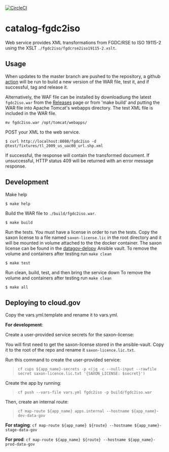 [![CircleCI](https://circleci.com/gh/GSA/catalog-fgdc2iso.svg?style=svg)](https://circleci.com/gh/GSA/catalog-fgdc2iso)

# catalog-fgdc2iso

Web service provides XML transformations from FGDC/RSE to ISO 19115-2 using the XSLT
`./fgdc2iso/fgdcrse2iso19115-2.xslt`. 

## Usage

When updates to the master branch are pushed to the repository, a github [action](https://github.com/GSA/datagov-deploy/actions) will be run to
build a new version of the WAR file, test it, and if successful, tag and release it.

Alternatively, the WAF file can be installed by downloadiung the latest `fgdc2iso.war`
from the [Releases](https://github.com/GSA/catalog-fgdc2iso/releases/latest) page or from 'make build' and putting the
WAR file into Apache Tomcat's webapps directory. The test XML file is included in the WAR file.

    mv fgdc2iso.war /opt/tomcat/webapps/

POST your XML to the web service.

    $ curl http://localhost:8080/fgdc2iso -d @test/fixtures/tl_2009_us_uac00_url.shp.xml

If successful, the response will contain the transformed document. If
unsuccessful, HTTP status 409 will be returned with an error message response.

## Development

Make help

    $ make help

Build the WAR file to `./build/fgdc2iso.war`.

    $ make build

Run the tests. You must have a license in order to run the tests. Copy the saxon
license to a file named `saxon-license.lic` in the root directory and it will be
mounted in volume attached to the the docker container. The saxon license can be
found in the [datagov-delopy](https://github.com/GSA/datagov-deploy/) Ansible vault.
To remove the volume and containers after testing run `make clean`

    $ make test

Run clean, build, test, and then bring the service down
To remove the volume and containers after testing run `make clean`

    $ make all

## Deploying to cloud.gov

Copy the vars.yml.template and rename it to vars.yml.

**For development**:

Create a user-provided service secrets for the saxon-license:

You will first need to get the saxon-license stored in the ansible-vault. Copy it to the root of the repo and rename it `saxon-licence.lic.txt`.

Run this command to create the user-provided service:
> `cf cups ${app_name}-secrets -p <(jq -c --null-input --rawfile secret saxon-licence.lic.txt '{SAXON_LICENSE: $secret}')`

Create the app by running:
> `cf push --vars-file vars.yml fgdc2iso -p build/fgdc2iso.war`

Then, create an internal route:
> `cf map-route ${app_name} apps.internal --hostname ${app_name}-dev-data-gov`

**For staging**:
`cf map-route ${app_name} ${route} --hostname ${app_name}-stage-data-gov`

**For prod**:
`cf map-route ${app_name} ${route} --hostname ${app_name}-prod-data-gov`